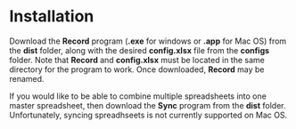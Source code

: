 # Installation

Download the **Record** program (**.exe** for windows or **.app** for Mac OS) from the **dist** folder, along with the desired **config.xlsx** file from the **configs** folder. Note that **Record** and **config.xlsx** must be located in the same directory for the program to work. Once downloaded, **Record** may be renamed. 

If you would like to be able to combine multiple spreadsheets into one master spreadsheet, then download the **Sync** program from the **dist** folder. Unfortunately, syncing spreadhseets is not currently supported on Mac OS.

